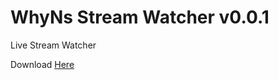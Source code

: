 WhyNs Stream Watcher v0.0.1
=======================

Live Stream Watcher

Download [Here](http://streamwatcher.whyns.dk/ "Download Link")
